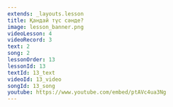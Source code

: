 ```yaml
---
extends: _layouts.lesson
title: Қандай түс сәнде?
image: lesson_banner.png
videoLesson: 4
videoRecord: 3
text: 2
song: 2
lessonOrder: 13
lessonId: 13
textId: 13_text
videoId: 13_video
songId: 13_song
youtube: https://www.youtube.com/embed/ptAVc4ua3Ng
---
```


